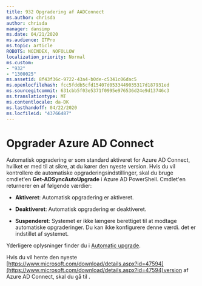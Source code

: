 ```yaml
---
title: 932 Opgradering af AADConnect
ms.author: chrisda
author: chrisda
manager: dansimp
ms.date: 04/21/2020
ms.audience: ITPro
ms.topic: article
ROBOTS: NOINDEX, NOFOLLOW
localization_priority: Normal
ms.custom:
- "932"
- "1300025"
ms.assetid: 8f43f36c-9722-43a4-b0de-c5341c06dac5
ms.openlocfilehash: fcc5fddb5cfd15407d0533449035317d187931ed
ms.sourcegitcommit: 631cbb5f03e5371f0995e976536d24e9d13746c3
ms.translationtype: MT
ms.contentlocale: da-DK
ms.lasthandoff: 04/22/2020
ms.locfileid: "43766487"
---
```

# <a name="upgrade-azure-ad-connect"></a>Opgrader Azure AD Connect

Automatisk opgradering er som standard aktiveret for Azure AD Connect, hvilket er med til at sikre, at du kører den nyeste version. Hvis du vil kontrollere de automatiske opgraderingsindstillinger, skal du bruge cmdlet'en **Get-ADSyncAutoUpgrade** i Azure AD PowerShell. Cmdlet'en returnerer en af følgende værdier:

- **Aktiveret**: Automatisk opgradering er aktiveret.

- **Deaktiveret**: Automatisk opgradering er deaktiveret.

- **Suspenderet**: Systemet er ikke længere berettiget til at modtage automatiske opgraderinger. Du kan ikke konfigurere denne værdi. det er indstillet af systemet.

Yderligere oplysninger finder du i [Automatic upgrade](https://docs.microsoft.com/azure/active-directory/connect/active-directory-aadconnect-feature-automatic-upgrade).

Hvis du vil hente den nyeste [https://www.microsoft.com/download/details.aspx?id=47594](https://www.microsoft.com/download/details.aspx?id=47594)version af Azure AD Connect, skal du gå til .
